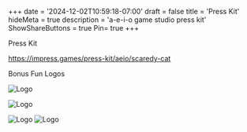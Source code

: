 +++
date = '2024-12-02T10:59:18-07:00'
draft = false
title = 'Press Kit'
hideMeta = true
description = 'a-e-i-o game studio press kit'
ShowShareButtons = true
Pin= true
+++


Press Kit

https://impress.games/press-kit/aeio/scaredy-cat

Bonus Fun Logos

![Logo](/images/ghost.svg#center)

![Logo](/images/logo.svg#center)

![Logo](/images/aeio-logo-trans.png#center)
![Logo](/images/sc.jpg#center)